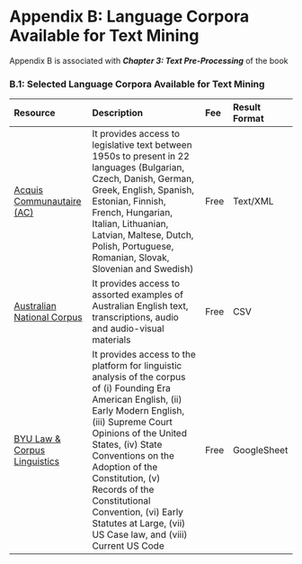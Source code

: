 # Appendix B: Language Corpora Available for Text Mining

Appendix B is associated with **_Chapter 3: Text Pre-Processing_** of the book

### B.1: Selected Language Corpora Available for Text Mining
|Resource|Description|Fee|Result Format|
|:--|:--|:--|:--|
|[Acquis Communautaire (AC)](https://ec.europa.eu/jrc/en/language-technologies/jrc-acquis#Download%20the%20JRC-Acquis%20corpus)|It provides access to legislative text between 1950s to present in 22 languages (Bulgarian, Czech, Danish, German, Greek, English, Spanish, Estonian, Finnish, French, Hungarian, Italian, Lithuanian, Latvian, Maltese, Dutch, Polish, Portuguese, Romanian, Slovak, Slovenian and Swedish)|Free|Text/XML|
|[Australian National Corpus](https://researchdata.edu.au/australian-national-corpus/2018)|It provides access to assorted examples of Australian English text, transcriptions, audio and audio-visual materials|Free|CSV|
|[BYU Law & Corpus Linguistics](https://lawcorpus.byu.edu/)|It provides access to the platform for linguistic analysis of the corpus of (i) Founding Era American English, (ii) Early Modern English, (iii) Supreme Court Opinions of the United States, (iv) State Conventions on the Adoption of the Constitution, (v) Records of the Constitutional Convention, (vi) Early Statutes at Large, (vii) US Case law, and (viii) Current US Code|Free|GoogleSheet|
